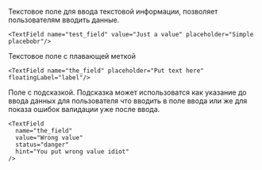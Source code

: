 Текстовое поле для ввода текстовой информации, позволяет пользователям вводить данные.

    <TextField name="test_field" value="Just a value" placeholder="Simple placebobr"/>

Текстовое поле с плавающей меткой

    <TextField name="the_field" placeholder="Put text here" floatingLabel="label"/>

Поле с подсказкой. Подсказка может использоватся как указание до ввода данных
для пользователя что вводить в поле ввода или же для показа ошибок валидации уже после ввода.

    <TextField
      name="the_field"
      value="Wrong value"
      status="danger"
      hint="You put wrong value idiot"
    />
